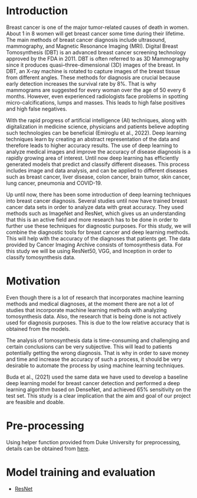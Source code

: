 # Introduction

Breast cancer is one of the major tumor-related causes of death in women. About 1 in 8 women will get breast cancer some time during their lifetime. The main methods of breast cancer diagnosis include ultrasound, mammography, and Magnetic Resonance Imaging (MRI). Digital Breast Tomosynthesis (DBT) is an advanced breast cancer screening technology approved by the FDA in 2011. DBT is often referred to as 3D Mammography since it produces quasi–three-dimensional (3D) images of the breast. In DBT, an X-ray machine is rotated to capture images of the breast tissue from different angles. These methods for diagnosis are crucial because early detection increases the survival rate by 8%. That is why mammograms are suggested for every woman over the age of 50 every 6 months. However, even experienced radiologists face problems in spotting micro-calcifications, lumps and masses. This leads to high false positives and high false negatives.

With the rapid progress of artificial intelligence (AI) techniques, along with digitalization in medicine science, physicians and patients believe adopting such technologies can be beneficial (Emiroglu et al., 2022). Deep learning techniques learn by creating an abstract representation of the data and therefore leads to higher accuracy results. The use of deep learning to analyze medical images and improve the accuracy of disease diagnosis is a rapidly growing area of interest. Until now deep learning has efficiently generated models that predict and classify different diseases. This process includes image and data analysis, and can be applied to different diseases such as breast cancer, liver disease, colon cancer, brain tumor, skin cancer, lung cancer, pneumonia and COVID-19.

Up until now, there has been some introduction of deep learning techniques into breast cancer diagnosis. Several studies until now have trained breast cancer data sets in order to analyze data with great accuracy. They used methods such as ImageNet and ResNet, which gives us an understanding that this is an active field and more research has to be done in order to further use these techniques for diagnostic purposes.
For this study, we will combine the diagnostic tools for breast cancer and deep learning methods. This will help with the accuracy of the diagnoses that patients get. The data provided by Cancer Imaging Archive consists of tomosynthesis data. For this study we will be using ResNet50, VGG, and Inception in order to classify tomosynthesis data.

# Motivation

Even though there is a lot of research that incorporates machine learning methods and medical diagnoses, at the moment there are not a lot of studies that incorporate machine learning methods with analyzing tomosynthesis data. Also, the research that is being done is not actively used for diagnosis purposes. This is due to the low relative accuracy that is obtained from the models.

The analysis of tomosynthesis data is time-consuming and challenging and certain conclusions can be very subjective. This will lead to patients potentially getting the wrong diagnosis. That is why in order to save money and time and increase the accuracy of such a process, it should be very desirable to automate the process by using machine learning techniques.

Buda et al., (2021) used the same data we have used to develop a baseline deep learning model for breast cancer detection and performed a deep learning algorithm based on DenseNet, and achieved 65% sensitivity on the test set.
This study is a clear implication that the aim and goal of our project are feasible and doable.

# Pre-processing

Using helper function provided from Duke University for preprocessing, details can be obtained from [here](https://github.com/ChloeZhou1997/BreastCancerCNN/blob/main/Preprocessing.ipynb).

# Model training and evaluation
- [ResNet](https://github.com/ChloeZhou1997/BreastCancerCNN/blob/main/Breast_Cancer_Detection_Project_ResNet.ipynb)
